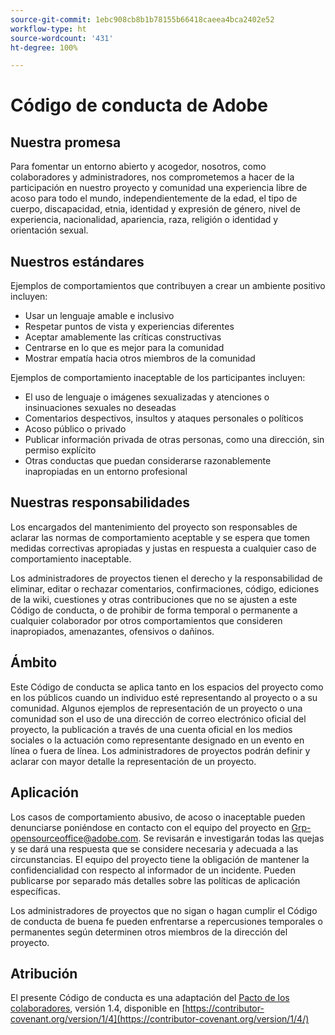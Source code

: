 ```yaml
---
source-git-commit: 1ebc908cb8b1b78155b66418caeea4bca2402e52
workflow-type: ht
source-wordcount: '431'
ht-degree: 100%

---
```

# Código de conducta de Adobe

## Nuestra promesa

Para fomentar un entorno abierto y acogedor, nosotros, como colaboradores y administradores, nos comprometemos a hacer de la participación en nuestro proyecto y comunidad una experiencia libre de acoso para todo el mundo, independientemente de la edad, el tipo de cuerpo, discapacidad, etnia, identidad y expresión de género, nivel de experiencia, nacionalidad, apariencia, raza, religión o identidad y orientación sexual.

## Nuestros estándares

Ejemplos de comportamientos que contribuyen a crear un ambiente positivo incluyen:

* Usar un lenguaje amable e inclusivo
* Respetar puntos de vista y experiencias diferentes
* Aceptar amablemente las críticas constructivas
* Centrarse en lo que es mejor para la comunidad
* Mostrar empatía hacia otros miembros de la comunidad

Ejemplos de comportamiento inaceptable de los participantes incluyen:

* El uso de lenguaje o imágenes sexualizadas y atenciones o insinuaciones sexuales no deseadas
* Comentarios despectivos, insultos y ataques personales o políticos
* Acoso público o privado
* Publicar información privada de otras personas, como una dirección, sin permiso explícito
* Otras conductas que puedan considerarse razonablemente inapropiadas en un entorno profesional

## Nuestras responsabilidades

Los encargados del mantenimiento del proyecto son responsables de aclarar las normas de comportamiento aceptable y se espera que tomen medidas correctivas apropiadas y justas en respuesta a cualquier caso de comportamiento inaceptable.

Los administradores de proyectos tienen el derecho y la responsabilidad de eliminar, editar o rechazar comentarios, confirmaciones, código, ediciones de la wiki, cuestiones y otras contribuciones que no se ajusten a este Código de conducta, o de prohibir de forma temporal o permanente a cualquier colaborador por otros comportamientos que consideren inapropiados, amenazantes, ofensivos o dañinos.

## Ámbito

Este Código de conducta se aplica tanto en los espacios del proyecto como en los públicos cuando un individuo esté representando al proyecto o a su comunidad. Algunos ejemplos de representación de un proyecto o una comunidad son el uso de una dirección de correo electrónico oficial del proyecto, la publicación a través de una cuenta oficial en los medios sociales o la actuación como representante designado en un evento en línea o fuera de línea. Los administradores de proyectos podrán definir y aclarar con mayor detalle la representación de un proyecto.

## Aplicación

Los casos de comportamiento abusivo, de acoso o inaceptable pueden denunciarse poniéndose en contacto con el equipo del proyecto en Grp-opensourceoffice@adobe.com. Se revisarán e investigarán todas las quejas y se dará una respuesta que se considere necesaria y adecuada a las circunstancias. El equipo del proyecto tiene la obligación de mantener la confidencialidad con respecto al informador de un incidente.
Pueden publicarse por separado más detalles sobre las políticas de aplicación específicas.

Los administradores de proyectos que no sigan o hagan cumplir el Código de conducta de buena fe pueden enfrentarse a repercusiones temporales o permanentes según determinen otros miembros de la dirección del proyecto.

## Atribución

El presente Código de conducta es una adaptación del [Pacto de los colaboradores](https://contributor-covenant.org), versión 1.4, disponible en [https://contributor-covenant.org/version/1/4](https://contributor-covenant.org/version/1/4/)
